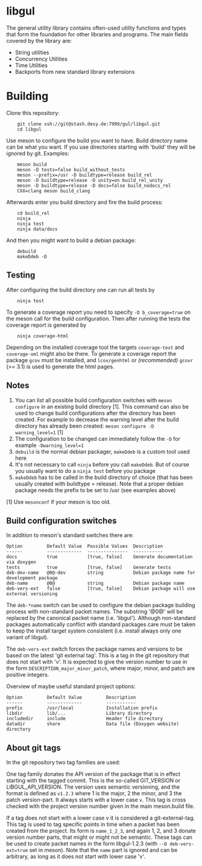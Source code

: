 # libgul

The general utility library contains often-used utility functions and types that form the foundation for other libraries and programs. The main fields covered by the library are:

  * String utilities
  * Concurrency Utilities
  * Time Utilities
  * Backports from new standard library extensions

# Building

Clone this repository:

        git clone ssh://git@stash.desy.de:7999/gul/libgul.git
        cd libgul

Use meson to configure the build you want to have. Build directory name can be what you want. If you use directories starting with 'build' they will be ignored by git. Examples:

        meson build
        meson -D tests=false build_without_tests
        meson --prefix=/usr -D buildtype=release build_rel
        meson -D buildtype=release -D unity=on build_rel_unity
        meson -D buildtype=release -D docs=false build_nodocs_rel
        CXX=clang meson build_clang

Afterwards enter you build directory and fire the build process:

        cd build_rel
        ninja
        ninja test
        ninja data/docs

And then you might want to build a debian package:

        debuild
        makeDdeb -D

## Testing

After configuring the build directory one can run all tests by

        ninja test

To generate a coverage report you need to specify ``-D b_coverage=true`` on the meson call for the build configuration. Then after running the tests the coverage report is generated by

        ninja coverage-html

Depending on the installed coverage tool the targets ``coverage-text`` and ``coverage-xml`` might also be there. To generate a coverage report the package ``gcov`` must be installed, and ``lcov/genhtml`` or *(recommended)* ``gcovr`` (>= 3.1) is used to generate the html pages.

## Notes

1. You can list all possible build configuration switches with ``meson configure`` in an existing build directory [1]. This command can also be used to change build configurations after the directory has been created. For example to decrease the warning level after the build directory has already been created: ``meson configure -D warning_level=1`` [1]
2. The configuration to be changed can immediately follow the ``-D`` for example ``-Dwarning_level=1``
3. ``debuild`` is the normal debian packager, ``makeDdeb`` is a custom tool used here
3. It's not necessary to call ``ninja`` before you call ``makeDdeb``. But of course you usually want to do a ``ninja test`` before you package
4. ``makeDdeb`` has to be called in the build directory of choice (that has been usually created with buildtype = release). Note that a proper debian package needs the prefix to be set to /usr (see examples above)

[1] Use ``mesonconf`` if your meson is too old.

## Build configuration switches

In addition to meson's standard switches there are:

    Option         Default Value  Possible Values  Description
    ------         -------------  ---------------  -----------
    docs           true           [true, false]    Generate documentation via doxygen
    tests          true           [true, false]    Generate tests
    deb-dev-name   @0@-dev        string           Debian package name for development package
    deb-name       @0@            string           Debian package name
    deb-vers-ext   false          [true, false]    Debian package will use external versioning


The ``deb-*name`` switch can be used to configure the debian package building process with non-standard packet names. The substring '@0@' will be replaced by the canonical packet name (i.e. 'libgul'). Although non-standard packages automatically conflict with standard packages care must be taken to keep the install target system consistent (i.e. install always only one variant of libgul).

The ``deb-vers-ext`` switch forces the package names and versions to be based on the latest 'git external tag'. This is a tag in the git repository that does not start with 'v'. It is expected to give the version number to use in the form ``DESCRIPTION_major_minor_patch``, where major, minor, and patch are positive integers.

Overview of maybe useful standard project options:

    Option         Default Value         Description
    ------         -------------         -----------
    prefix         /usr/local            Installation prefix
    libdir         lib/...               Library directory
    includedir     include               Header file directory
    datadir        share                 Data file (Doxygen website) directory

## About git tags

In the git repository two tag families are used:

One tag family donates the API version of the package that is in effect starting with the tagged commit. This is the so-called GIT\_VERSION or LIBGUL\_API\_VERSION. The version uses semantic versioning, and the format is defined as ``v1.2.3`` where 1 is the major, 2 the minor, and 3 the patch version-part. It always starts with a lower case ``v``. This tag is cross checked with the project version number given in the main meson.build file.

If a tag does not start with a lower case v it is considered a git-external-tag. This tag is used to tag specific points in time when a packet has been created from the project. Its form is ``name_1_2_3``, and again 1, 2, and 3 donate version number parts, that might or might not be semantic. These tags can be used to create packet names in the form libgul-1.2.3 (with ``--D deb-vers-ext=true`` set in meson). Note that the ``name`` part is ignored and can be arbitrary, as long as it does not start with lower case 'v'.
